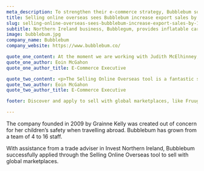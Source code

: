 ```yaml
---
meta_description: To strengthen their e-commerce strategy, Bubblebum sought expert advice and support from the Department for International Trade (DIT)
title: Selling online overseas sees Bubblebum increase export sales by 15%
slug: selling-online-overseas-sees-bubblebum-increase-export-sales-by-15-percent
subtitle: Northern Ireland business, Bubblegum, provides inflatable car booster seats for children - now selling in 27 different markets worldwide.
image: bubblebum.jpg
company_name: Bubblebum
company_website: https://www.bubblebum.co/

quote_one_content: At the moment we are working with Judith McElhinney, DIT Ecommerce Specialist, who has been amazing for us. Having someone outside the business reviewing our activity encourages us to think about things differently
quote_one_author: Eoin McGahon
quote_one_author_title: E-Commerce Executive

quote_two_content: <p>The Selling Online Overseas tool is a fantastic support for growing businesses who want to move into new markets and add extra sales channels. It streamlines the application process, gives you enhanced terms for selling and can also make you aware of marketplaces that you hadn’t thought you knew before. </p><p>Onboarding with Fruugo and Rakuten has seen our sales increase so far by 15%. marketplaces have been a huge success for us</p>
quote_two_author: Eoin McGahon
quote_two_author_title: E-Commerce Executive

footer: Discover and apply to sell with global marketplaces, like Fruugo and Rakuten, by visiting the <a href="/" class="link" title="Selling Online Overseas">Selling Online Overseas Service</a> or arrange your free meeting with an E-commerce Adviser by finding <a href="https://www.contactus.trade.gov.uk/office-finder/" class="link" title="Find your nearest Department For International Trade office">your nearest Department For International Trade office</a>.

---
```


The company founded in 2009 by Grainne Kelly was created out of concern for her children’s safety when travelling abroad. Bubblebum has grown from a team of 4 to 16 staff.

With assistance from a trade adviser in Invest Northern Ireland, Bubblebum successfully applied through the Selling Online Overseas tool to sell with global marketplaces.
